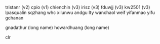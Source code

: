 
tristanr (v2)
cpio (v1)
chienchin (v3)
irisz (v3)
fduwjj (v3)
kw2501 (v3)
lpasqualin
sqzhang
whc
xilunwu
andgu
lty
wanchaol
weif
yifanmao
yifu
gchanan

gnadathur (long name)
howardhuang (long name)

clr